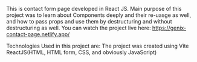 This is contact form page developed in React JS.
Main purpose of this project was to learn about Components deeply and their re-uasge as well, and how to pass props and use them by destructuring and without destructuring as well.
You can watch the project live here: https://genix-contact-page.netlify.app/

Technologies Used in this project are:
The project was created using Vite
ReactJS(HTML, HTML form, CSS, and obviously JavaScript)
